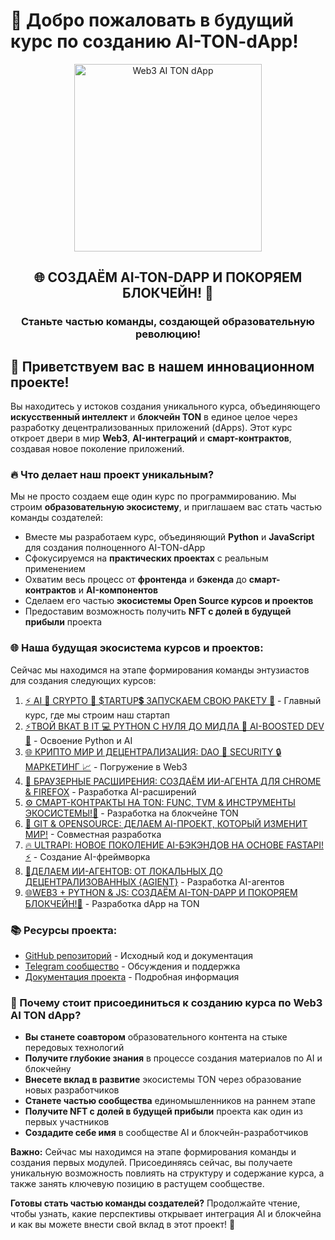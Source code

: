 # 🚀 Добро пожаловать в будущий курс по созданию AI-TON-dApp!

<div align="center">
  <img src="https://raw.githubusercontent.com/LNDMN/AI_CRYPTO_STARTUP/main/assets/images/web3_ai_ton.png" alt="Web3 AI TON dApp" width="300"/>
  <h2>🌐 СОЗДАЁМ AI-TON-DAPP И ПОКОРЯЕМ БЛОКЧЕЙН! 💎</h2>
  <h3>Станьте частью команды, создающей образовательную революцию!</h3>
</div>

## 👋 Приветствуем вас в нашем инновационном проекте!

Вы находитесь у истоков создания уникального курса, объединяющего **искусственный интеллект** и **блокчейн TON** в единое целое через разработку децентрализованных приложений (dApps). Этот курс откроет двери в мир **Web3**, **AI-интеграций** и **смарт-контрактов**, создавая новое поколение приложений.

### 🔥 Что делает наш проект уникальным?

Мы не просто создаем еще один курс по программированию. Мы строим **образовательную экосистему**, и приглашаем вас стать частью команды создателей:

- Вместе мы разработаем курс, объединяющий **Python** и **JavaScript** для создания полноценного AI-TON-dApp
- Сфокусируемся на **практических проектах** с реальным применением
- Охватим весь процесс от **фронтенда** и **бэкенда** до **смарт-контрактов** и **AI-компонентов**
- Сделаем его частью **экосистемы Open Source курсов и проектов**
- Предоставим возможность получить **NFT с долей в будущей прибыли** проекта

### 🌐 Наша будущая экосистема курсов и проектов:

Сейчас мы находимся на этапе формирования команды энтузиастов для создания следующих курсов:

1. [⚡️ AI 🤖 CRYPTO 💎 $TARTUP💲 ЗАПУСКАЕМ СВОЮ РАКЕТУ 🚀](https://stepik.org/course/231513) - Главный курс, где мы строим наш стартап
2. [⚡ТВОЙ ВКАТ В IT 💻 PYTHON С НУЛЯ ДО МИДЛА 🐍 AI-BOOSTED DEV 🤖](https://stepik.org/course/186465) - Освоение Python и AI
3. [🌐 КРИПТО МИР И ДЕЦЕНТРАЛИЗАЦИЯ: DAO 🤝 SECURITY 🔒 МАРКЕТИНГ 📈](https://stepik.org/course/233105) - Погружение в Web3
4. [🧩 БРАУЗЕРНЫЕ РАСШИРЕНИЯ: СОЗДАЁМ ИИ-АГЕНТА ДЛЯ CHROME & FIREFOX](https://stepik.org/course/233103) - Разработка AI-расширений
5. [⚙️ СМАРТ-КОНТРАКТЫ НА TON: FUNC, TVM & ИНСТРУМЕНТЫ ЭКОСИСТЕМЫ!💎](https://stepik.org/course/232994) - Разработка на блокчейне TON
6. [🚀 GIT & OPENSOURCE: ДЕЛАЕМ AI-ПРОЕКТ, КОТОРЫЙ ИЗМЕНИТ МИР!](https://stepik.org/course/232991) - Совместная разработка
7. [🔥 ULTRAPI: НОВОЕ ПОКОЛЕНИЕ AI-БЭКЭНДОВ НА ОСНОВЕ FASTAPI! ⚡️](https://stepik.org/course/181136) - Создание AI-фреймворка
8. [🤖ДЕЛАЕМ ИИ-АГЕНТОВ: ОТ ЛОКАЛЬНЫХ ДО ДЕЦЕНТРАЛИЗОВАННЫХ {AGIENT}](https://stepik.org/course/185616) - Разработка AI-агентов
9. [🌐WEB3 + PYTHON & JS: СОЗДАЁМ AI-TON-DAPP И ПОКОРЯЕМ БЛОКЧЕЙН!💎](https://stepik.org/course/118613) - Разработка dApp на TON

### 📚 Ресурсы проекта:

- [GitHub репозиторий](https://github.com/LNDMN/AI_CRYPTO_STARTUP) - Исходный код и документация
- [Telegram сообщество](https://t.me/AI_CRYPTO_STARTUP) - Обсуждения и поддержка
- [Документация проекта](https://github.com/LNDMN/AI_CRYPTO_STARTUP/tree/main/docs) - Подробная информация

### 🌟 Почему стоит присоединиться к созданию курса по Web3 AI TON dApp?

- **Вы станете соавтором** образовательного контента на стыке передовых технологий
- **Получите глубокие знания** в процессе создания материалов по AI и блокчейну
- **Внесете вклад в развитие** экосистемы TON через образование новых разработчиков
- **Станете частью сообщества** единомышленников на раннем этапе
- **Получите NFT с долей в будущей прибыли** проекта как один из первых участников
- **Создадите себе имя** в сообществе AI и блокчейн-разработчиков

**Важно:** Сейчас мы находимся на этапе формирования команды и создания первых модулей. Присоединяясь сейчас, вы получаете уникальную возможность повлиять на структуру и содержание курса, а также занять ключевую позицию в растущем сообществе.

**Готовы стать частью команды создателей?** Продолжайте чтение, чтобы узнать, какие перспективы открывает интеграция AI и блокчейна и как вы можете внести свой вклад в этот проект! 🚀 